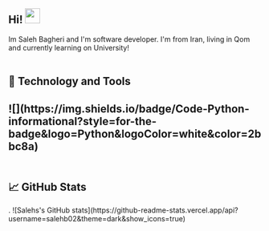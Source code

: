 <h2>Hi! <img src="https://raw.githubusercontent.com/MartinHeinz/MartinHeinz/master/wave.gif" width="30px"></h2>
Im Saleh Bagheri and I'm software developer. I'm from Iran, living in Qom and currently learning on University! 
<br><br>
<h2>🔧 Technology and Tools<h2>
![](https://img.shields.io/badge/Code-Python-informational?style=for-the-badge&logo=Python&logoColor=white&color=2bbc8a)
<br><br>
<h2>📈 GitHub Stats</h2>.
![Salehs's GitHub stats](https://github-readme-stats.vercel.app/api?username=salehb02&theme=dark&show_icons=true)
